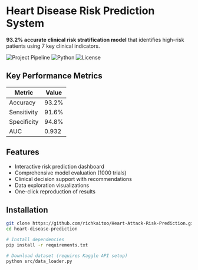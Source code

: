 #  Heart Disease Risk Prediction System

**93.2% accurate clinical risk stratification model** that identifies high-risk patients using 7 key clinical indicators. 

![Project Pipeline](https://img.shields.io/badge/Pipeline-Data_Processing→EDA→Model_Training→App_Deployment-blue)
![Python](https://img.shields.io/badge/Python-3.8%2B-blue)
![License](https://img.shields.io/badge/License-MIT-green)

## Key Performance Metrics
| Metric | Value |
|--------|-------|
| Accuracy | 93.2% |
| Sensitivity | 91.6% |
| Specificity | 94.8% |
| AUC | 0.932 |

## Features
- Interactive risk prediction dashboard
- Comprehensive model evaluation (1000 trials)
- Clinical decision support with recommendations
- Data exploration visualizations
- One-click reproduction of results

## Installation
```bash
git clone https://github.com/richkaitoo/Heart-Attack-Risk-Prediction.git
cd heart-disease-prediction

# Install dependencies
pip install -r requirements.txt

# Download dataset (requires Kaggle API setup)
python src/data_loader.py
```